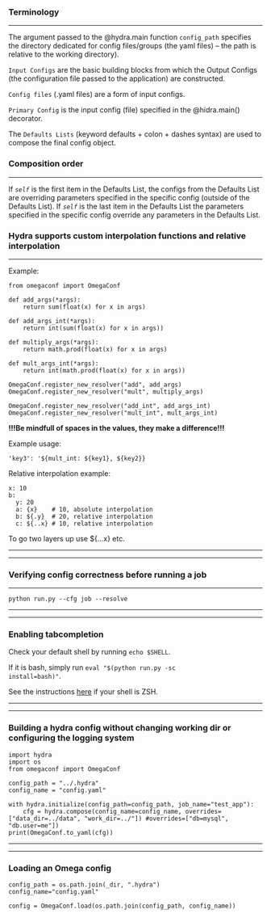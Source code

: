 ### Terminology
---
The argument passed to the @hydra.main function <code>config_path</code> specifies the directory dedicated for config files/groups (the yaml files) – the path is relative to the working directory).

<code>Input Configs</code> are the basic building blocks from which the Output Configs (the configuration file passed to the application) are constructed. 

<code>Config files</code> (<name>.yaml files) are a form of input configs.
    
<code>Primary Config</code> is the input config (file) specified in the @hidra.main() decorator.
    
The <code>Defaults Lists</code> (keyword defaults + colon + dashes syntax) are used to compose the final config object.

### Composition order
---
If <code>_self_</code> is the first item in the Defaults List, the configs from the Defaults List are overriding parameters specified in the specific config (outside of the Defaults List). If <code>_self_</code> is the last item in the Defaults List the parameters specified in the specific config override any parameters in the Defaults List.
    
### Hydra supports custom interpolation functions and relative interpolation
---
Example:
```import math
from omegaconf import OmegaConf

def add_args(*args):
    return sum(float(x) for x in args)

def add_args_int(*args):
    return int(sum(float(x) for x in args))

def multiply_args(*args):
    return math.prod(float(x) for x in args)

def mult_args_int(*args):
    return int(math.prod(float(x) for x in args))

OmegaConf.register_new_resolver("add", add_args)
OmegaConf.register_new_resolver("mult", multiply_args)

OmegaConf.register_new_resolver("add_int", add_args_int)
OmegaConf.register_new_resolver("mult_int", mult_args_int)
```
**!!!Be mindfull of spaces in the values, they make a difference!!!**

Example usage:

```'key3': '${mult_int: ${key1}, ${key2}}```

Relative interpolation example:

```
x: 10
b:
  y: 20
  a: {x}    # 10, absolute interpolation
  b: ${.y}  # 20, relative interpolation
  c: ${..x} # 10, relative interpolation
```
To go two layers up use ${...x} etc.

---
---
### Verifying config correctness before running a job
---
```python run.py --cfg job --resolve```

---
---
### Enabling tabcompletion
Check your default shell by running <code>echo $SHELL</code>.

If it is bash, simply run <code>eval "$(python run.py -sc install=bash)"</code>.

See the instructions [here](https://hydra.cc/docs/tutorials/basic/running_your_app/tab_completion/) if your shell is ZSH.

---
---
### Building a hydra config without changing working dir or configuring the logging system
```
import hydra
import os
from omegaconf import OmegaConf

config_path = "../.hydra"
config_name = "config.yaml"

with hydra.initialize(config_path=config_path, job_name="test_app"):
    cfg = hydra.compose(config_name=config_name, overrides=["data_dir=../data", "work_dir=../"]) #overrides=["db=mysql", "db.user=me"])
print(OmegaConf.to_yaml(cfg))
```

---
---
### Loading an Omega config
```
config_path = os.path.join(_dir, ".hydra")
config_name="config.yaml"

config = OmegaConf.load(os.path.join(config_path, config_name))
```